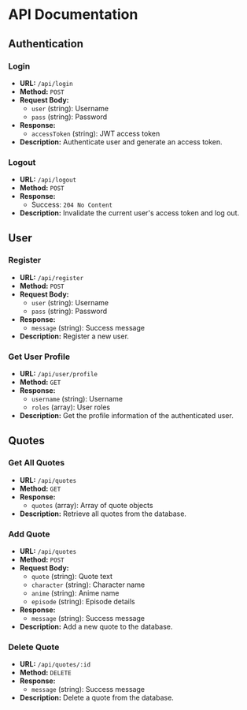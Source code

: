 # API Documentation

## Authentication

### Login

- **URL:** `/api/login`
- **Method:** `POST`
- **Request Body:**
  - `user` (string): Username
  - `pass` (string): Password
- **Response:**
  - `accessToken` (string): JWT access token
- **Description:** Authenticate user and generate an access token.

### Logout

- **URL:** `/api/logout`
- **Method:** `POST`
- **Response:**
  - Success: `204 No Content`
- **Description:** Invalidate the current user's access token and log out.

## User

### Register

- **URL:** `/api/register`
- **Method:** `POST`
- **Request Body:**
  - `user` (string): Username
  - `pass` (string): Password
- **Response:**
  - `message` (string): Success message
- **Description:** Register a new user.

### Get User Profile

- **URL:** `/api/user/profile`
- **Method:** `GET`
- **Response:**
  - `username` (string): Username
  - `roles` (array): User roles
- **Description:** Get the profile information of the authenticated user.

## Quotes

### Get All Quotes

- **URL:** `/api/quotes`
- **Method:** `GET`
- **Response:**
  - `quotes` (array): Array of quote objects
- **Description:** Retrieve all quotes from the database.

### Add Quote

- **URL:** `/api/quotes`
- **Method:** `POST`
- **Request Body:**
  - `quote` (string): Quote text
  - `character` (string): Character name
  - `anime` (string): Anime name
  - `episode` (string): Episode details
- **Response:**
  - `message` (string): Success message
- **Description:** Add a new quote to the database.

<!-- ### Update Quote

- **URL:** `/api/quotes/:id`
- **Method:** `PUT`
- **Request Body:**
  - `quote` (string): Updated quote text
  - `character` (string): Updated character name
  - `anime` (string): Updated anime name
  - `episode` (string): Updated episode details
- **Response:**
  - `message` (string): Success message
- **Description:** Update an existing quote in the database. -->

### Delete Quote

- **URL:** `/api/quotes/:id`
- **Method:** `DELETE`
- **Response:**
  - `message` (string): Success message
- **Description:** Delete a quote from the database.

#